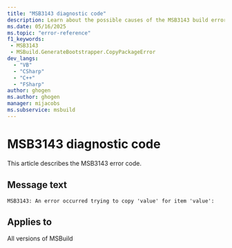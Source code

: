 ```yaml
---
title: "MSB3143 diagnostic code"
description: Learn about the possible causes of the MSB3143 build error, and get troubleshooting tips.
ms.date: 05/16/2025
ms.topic: "error-reference"
f1_keywords:
 - MSB3143
 - MSBuild.GenerateBootstrapper.CopyPackageError
dev_langs:
  - "VB"
  - "CSharp"
  - "C++"
  - "FSharp"
author: ghogen
ms.author: ghogen
manager: mijacobs
ms.subservice: msbuild
---
```


# MSB3143 diagnostic code

<!-- :::ErrorDefinitionDescription::: -->
<!-- :::editable-content name="introDescription"::: -->
This article describes the MSB3143 error code.
<!-- :::editable-content-end::: -->

## Message text

<!-- :::editable-content name="messageText"::: -->
`MSB3143: An error occurred trying to copy 'value' for item 'value':`
<!-- :::editable-content-end::: -->
<!-- MSB3143: An error occurred trying to copy '{0}' for item '{1}': {2} -->

<!-- :::editable-content name="postOutputDescription"::: -->
<!--
{StrBegin="MSB3143: "}
-->
<!-- :::editable-content-end::: -->
<!-- :::ErrorDefinitionDescription-end::: -->

## Applies to

All versions of MSBuild
